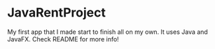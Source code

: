 # JavaRentProject
My first app that I made start to finish all on my own. It uses Java and JavaFX. Check README for more info!


